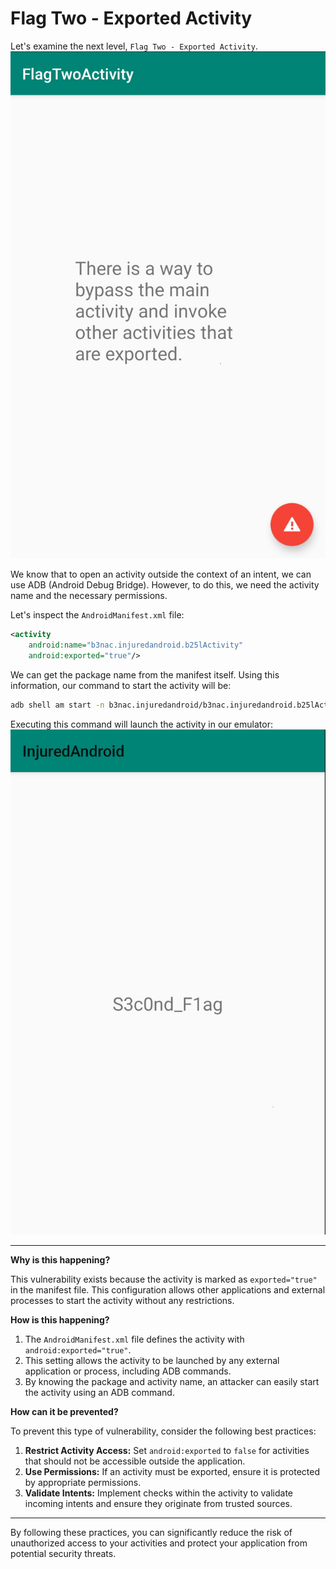 # Flag Two - Exported Activity

Let's examine the next level, `Flag Two - Exported Activity`.  
![](ScreenShots/Flag%20Two%20-%20Exported%20Activity.jpg)

We know that to open an activity outside the context of an intent, we can use ADB (Android Debug Bridge). However, to do this, we need the activity name and the necessary permissions.

Let's inspect the `AndroidManifest.xml` file:
```xml
<activity
    android:name="b3nac.injuredandroid.b25lActivity"
    android:exported="true"/>
```

We can get the package name from the manifest itself. Using this information, our command to start the activity will be:
```bash
adb shell am start -n b3nac.injuredandroid/b3nac.injuredandroid.b25lActivity
```

Executing this command will launch the activity in our emulator:
![](ScreenShots/Flag%20Two%20-%20Exported%20Activity%20(Result).jpg)

---
**Why is this happening?**  

This vulnerability exists because the activity is marked as `exported="true"` in the manifest file. This configuration allows other applications and external processes to start the activity without any restrictions.

**How is this happening?**  

1. The `AndroidManifest.xml` file defines the activity with `android:exported="true"`.
2. This setting allows the activity to be launched by any external application or process, including ADB commands.
3. By knowing the package and activity name, an attacker can easily start the activity using an ADB command.

**How can it be prevented?**  

To prevent this type of vulnerability, consider the following best practices:

1. **Restrict Activity Access:** Set `android:exported` to `false` for activities that should not be accessible outside the application.
2. **Use Permissions:** If an activity must be exported, ensure it is protected by appropriate permissions.
3. **Validate Intents:** Implement checks within the activity to validate incoming intents and ensure they originate from trusted sources.

---
By following these practices, you can significantly reduce the risk of unauthorized access to your activities and protect your application from potential security threats.